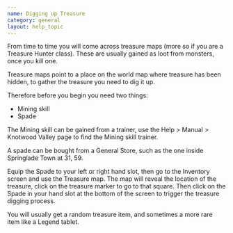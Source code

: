 ```yaml
---
name: Digging up Treasure
category: general
layout: help_topic
---
```

From time to time you will come across treasure maps (more so if you are a Treasure Hunter class). These are usually gained as loot from monsters, once you kill one.

Treasure maps point to a place on the world map where treasure has been hidden, to gather the treasure you need to dig it up.

Therefore before you begin you need two things:

*   Mining skill
*   Spade

The Mining skill can be gained from a trainer, use the Help > Manual > Knotwood Valley page to find the Mining skill trainer.

A spade can be bought from a General Store, such as the one inside Springlade Town at 31, 59.

Equip the Spade to your left or right hand slot, then go to the Inventory screen and use the Treasure map. The map will reveal the location of the treasure, click on the treasure marker to go to that square. Then click on the Spade in your hand slot at the bottom of the screen to trigger the treasure digging process.

You will usually get a random treasure item, and sometimes a more rare item like a Legend tablet.